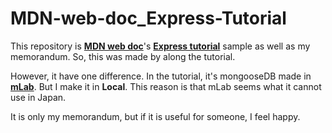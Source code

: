# MDN-web-doc_Express-Tutorial

This repository is **[MDN web doc](https://developer.mozilla.org/en-US/)**'s **[Express tutorial](https://developer.mozilla.org/en-US/docs/Learn/Server-side)** sample as well as my memorandum.
So, this was made by along the tutorial.

However, it have one difference. In the tutorial, it's mongooseDB made in **[mLab](https://mlab.com/welcome/)**. But I make it in **Local**. This reason is that mLab seems what it cannot use in Japan. 

It is only my memorandum, but if it is useful for someone, I feel happy.
